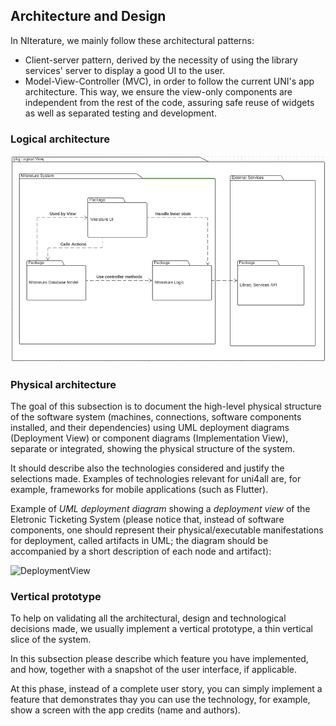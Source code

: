 
## Architecture and Design

In NIterature, we mainly follow these architectural patterns:
- Client-server pattern, derived by the necessity of using the library services' server to display a good UI to the user.
- Model-View-Controller (MVC), in order to follow the current UNI's app architecture. This way, we ensure the view-only components are independent from the rest of the code, assuring safe reuse of widgets as well as separated testing and development. 

### Logical architecture

![LogicalView](../images/logicalArch.png)

### Physical architecture
The goal of this subsection is to document the high-level physical structure of the software system (machines, connections, software components installed, and their dependencies) using UML deployment diagrams (Deployment View) or component diagrams (Implementation View), separate or integrated, showing the physical structure of the system.

It should describe also the technologies considered and justify the selections made. Examples of technologies relevant for uni4all are, for example, frameworks for mobile applications (such as Flutter).

Example of _UML deployment diagram_ showing a _deployment view_ of the Eletronic Ticketing System (please notice that, instead of software components, one should represent their physical/executable manifestations for deployment, called artifacts in UML; the diagram should be accompanied by a short description of each node and artifact):

![DeploymentView]("../images/logicalArch.png")



### Vertical prototype
To help on validating all the architectural, design and technological decisions made, we usually implement a vertical prototype, a thin vertical slice of the system.

In this subsection please describe which feature you have implemented, and how, together with a snapshot of the user interface, if applicable.

At this phase, instead of a complete user story, you can simply implement a feature that demonstrates thay you can use the technology, for example, show a screen with the app credits (name and authors).

